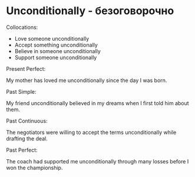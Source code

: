 # Unconditionally - безоговорочно

Collocations:

- Love someone unconditionally
- Accept something unconditionally
- Believe in someone unconditionally
- Support someone unconditionally

Present Perfect:

My mother has loved me unconditionally since the day I was born.

Past Simple:

My friend unconditionally believed in my dreams when I first told him about them.

Past Continuous:

The negotiators were willing to accept the terms unconditionally while drafting the deal.

Past Perfect:

The coach had supported me unconditionally through many losses before I won the championship.
